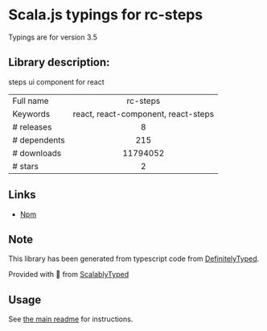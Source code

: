 
# Scala.js typings for rc-steps

Typings are for version 3.5

## Library description:
steps ui component for react

|                    |                 |
| ------------------ | :-------------: |
| Full name          | rc-steps |
| Keywords           | react, react-component, react-steps |
| # releases         | 8 |
| # dependents       | 215 |
| # downloads        | 11794052 |
| # stars            | 2 |

## Links
- [Npm](https://www.npmjs.com/package/rc-steps)
    


## Note
This library has been generated from typescript code from [DefinitelyTyped](https://definitelytyped.org).

Provided with :purple_heart: from [ScalablyTyped](https://github.com/oyvindberg/ScalablyTyped)

## Usage
See [the main readme](../../readme.md) for instructions.


